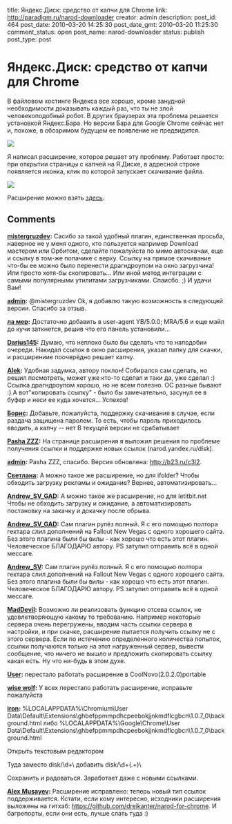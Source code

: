 title: Яндекс.Диск: средство от капчи для Chrome
link: http://paradigm.ru/narod-downloader
creator: admin
description: 
post_id: 464
post_date: 2010-03-20 14:25:30
post_date_gmt: 2010-03-20 11:25:30
comment_status: open
post_name: narod-downloader
status: publish
post_type: post

# Яндекс.Диск: средство от капчи для Chrome

В файловом хостинге Яндекса все хорошо, кроме занудной необходимости доказывать каждый раз, что ты не злой человекоподобный робот. В других браузерах эта проблема решается установкой Яндекс.Бара. Но версии Бара для Google Chrome сейчас нет и, похоже, в обозримом будущем ее появление не предвидится.

![](/;-\)/2010/03/narod-downloader-0.png)

Я написал расширение, которое решает эту проблему. Работает просто: при открытии страницы с капчей на Я.Диске, в адресной строке появляется иконка, клик по которой запускает скачивание файла.

![](/;-\)/2010/03/narod-downloader-1.png)

Расширение можно взять [здесь](http://b23.ru/eyz3).

## Comments

**[mistergruzdev](#44392 "2010-03-31 11:59:21"):** Сасибо за такой удобный плагин, единственная просьба, наверное не у меня одного, кто пользуется например Download мастером или Орбитом, сделайте пожалуйста по мимо автоскачаи, еще и ссылку в том-же попачике с верху. Ссылку на прямое скачивание что-бы ее можно было перенести драгндроупом на окно загрузчика! Или просто хотя-бы скопировать... Или иной метод интеграции с самыми популярными утилитами загрузчиками. Спаисбо. ;) И удачи Вам!

**[admin](#44394 "2010-03-31 12:10:06"):** @mistergruzdev Ok, я добавлю такую возможность в следующей версии. Спасибо за отзыв.

**[ла мер](#46275 "2010-07-11 02:31:07"):** Достаточно добавить в user-agent YB/5.0.0; MRA/5.6 и еще мэйл до кучи заткнется, решив что его панель установили...

**[Darius145](#46794 "2010-08-09 06:13:43"):** Думаю, что неплохо было бы сделать что то наподобии очереди. Накидал ссылок в окно расширения, указал папку для скачки, и расширениие поочерёдно решает капчу.

**[Alek](#47094 "2010-08-27 09:57:51"):** Удобная задумка, автору поклон! Собирался сам сделать, но решил посмотреть, может уже кто-то сделал и таки да, уже сделал :) Ссылка драгндроупом хорошо, но не всем полезно. ОС разные бывают :) А вот"копировать ссылку" - было бы замечательно, засунул ее в буфер и неси ее куда хочется... Успехов!

**[Борис](#47761 "2010-10-02 11:40:48"):** Добавьте, пожалуйста, поддержку скачивания в случае, если раздача защищена паролем. То есть, чтобы пароль приходилось вводить, а капчу -- нет В текущей версии не срабатывает

**[Pasha ZZZ](#48046 "2010-10-18 23:00:18"):** На странице расширения я выложил решения по проблеме получения ссылки и поддержке новых ссылок (narod.yandex.ru/disk).

**[admin](#48063 "2010-10-19 15:15:59"):** Pasha ZZZ, спасибо. Версия обновлена: http://b23.ru/c3l2.

**[Светлана](#49808 "2011-01-04 15:42:10"):** А можно такое же расширение, но для ifolder? Чтобы обходить загрузку рекламы и ожидание? Вернее, автоматизировать...

**[Andrew_SV_GAD](#50447 "2011-02-03 17:27:15"):** А можно такое же расширение, но для letitbit.net Чтобы не обходить загрузку и ожидание, а автоматизировать постановку на закачку и докачку после обрыва.

**[Andrew_SV_GAD](#50448 "2011-02-03 17:31:00"):** Сам плагин рулёз полный. Я с его помощью полтора гектара слил дополнений на Fallout New Vegas с одного хорошего сайта. Без этого плагина были бы вилы - как хорошо что есть этот плагин. Человеческое БЛАГОДАРЮ автору. PS затупил отправить всё в одной мессаге.

**[Andrew_SV](#50449 "2011-02-03 17:34:34"):** Сам плагин рулёз полный. Я с его помощью полтора гектара слил дополнений на Fallout New Vegas с одного хорошего сайта. Без этого плагина были бы вилы - как хорошо что есть этот плагин. Человеческое БЛАГОДАРЮ автору. PS затупил отправить всё в одной мессаге.

**[MadDevil](#51410 "2011-02-27 10:44:54"):** Возможно ли реализовать функцию отсева ссылок, не удовлетворяющую какому то требованию. Например некоторые сервера очень перегружены, вводим часть ссылки сервера в настройки, и при скачке, расширение пытается получить ссылку не с этого сервера. Если по истечению определенного количества попыток, ссылки получаются только на этот нагруженный сервер, вывести сообщение, что ничего не вышло и предложить скопировать ссылку какая есть. Ну что ни-будь в этом духе.

**[User](#64116 "2012-02-26 10:20:26"):** перестало работать расширение в CoolNovo(2.0.2.0)portable

**[wise wolf](#65996 "2012-04-29 08:11:31"):** У всех перестало работать расширение, исправьте пожалуйста

**[iron](#66338 "2012-05-14 21:26:05"):** %LOCALAPPDATA%\Chromium\User Data\Default\Extensions\ghbefppmmpdhcpeebokjjnkmdflcgbcn\1.0.7_0\background.html либо %LOCALAPPDATA%\Google\Chrome\User Data\Default\Extensions\ghbefppmmpdhcpeebokjjnkmdflcgbcn\1.0.7_0\background.html

Открыть текстовым редактором

Туда заместо disk\/\d+\ добавить disk\/\d+(.+)\

Сохранить и радоваться. Заработает даже с новыми ссылками.

**[Alex Musayev](#67119 "2012-06-08 18:06:01"):** Расширение исправлено: теперь новый тип ссылок поддерживается. Кстати, если кому интересно, исходники расширения выложены на гитхаб: https://github.com/dreikanter/narod-for-chrome. И багрепорты, если они есть, лучше слать туда :)

